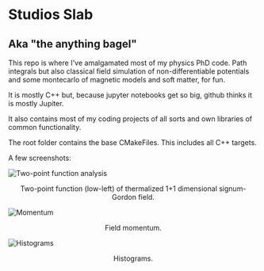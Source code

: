 # Studios Slab
## Aka "the anything bagel"

This repo is where I've amalgamated most of my physics PhD code. Path integrals but also classical field simulation of non-differentiable potentials and some montecarlo of magnetic models and soft matter, for fun.

It is mostly C++ but, because jupyter notebooks get so big, github thinks it is mostly Jupiter.

It also contains most of my coding projects of all sorts and own libraries of common functionality.

The root folder contains the base CMakeFiles. This includes all C++ targets.

A few screenshots:

![Two-point function analysis](https://github.com/user-attachments/assets/4cb6300c-596c-4fe0-a8cd-d747d061831c)
<p style="text-align: center;">Two-point function (low-left) of thermalized 1+1 dimensional signum-Gordon field.</p>

![Momentum](https://github.com/user-attachments/assets/a770e7e7-1305-4c8c-8a57-6e00715ae4c2)
<p style="text-align: center;">Field momentum.</p>

![Histograms](https://github.com/user-attachments/assets/c9aff204-0976-4819-bdc0-6f19eb51f0fa)
<p style="text-align: center;">Histograms.</p>
